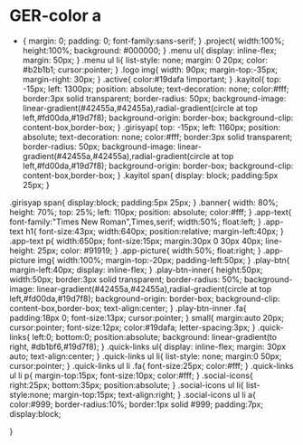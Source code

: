 # GER-color a
* {
        margin:  0;
        padding: 0;
        font-family:sans-serif;
}
.project{
    width:100%;
    height:100%;
    background: #000000;
}
.menu ul{
    display:  inline-flex;
    margin: 50px;
}
.menu ul li{
    list-style: none;
    margin: 0 20px;
    color: #b2b1b1;
    cursor:pointer;
}
.logo img{
    width: 90px;
    margin-top:-35px;
    margin-right: 30px;
}
.active{
    color:#19dafa !important;
}
.kayitol{
    top: -15px;
    left: 1300px;
    position: absolute;
    text-decoration: none;
    color:#fff;
    border:3px solid transparent;
    border-radius: 50px;
    background-image: linear-gradient(#42455a,#42455a),radial-gradient(circle at top left,#fd00da,#19d7f8);
    background-origin: border-box;
    background-clip: content-box,border-box;
}
.girisyap{
    top: -15px;
    left: 1160px;
    position: absolute;
    text-decoration: none;
    color:#fff;
    border:3px solid transparent;
    border-radius: 50px;
    background-image: linear-gradient(#42455a,#42455a),radial-gradient(circle at top left,#fd00da,#19d7f8);
    background-origin: border-box;
    background-clip: content-box,border-box;
}
.kayitol span{
    display: block;
    padding:5px 25px;
}

.girisyap span{
    display:block;
    padding:5px 25px;
}
.banner{
    width: 80%;
    height: 70%;
    top: 25%;
    left: 110px;
    position: absolute;
    color:#fff;
}
.app-text{
    font-family:"Times New Roman",Times,serif;
    width:50%;
    float:left;
}
.app-text h1{
    font-size:43px;
    width:640px;
    position:relative;
    margin-left:40px;
}
.app-text p{
    width:650px;
    font-size:15px;
    margin:30px 0 30px 40px;
    line-height: 25px;
    color: #91919;
}
.app-picture{
    width:50%;
    float:right;
}
.app-picture img{
    width:100%;
    margin-top:-20px;
    padding-left:50px;
}
.play-btn{
    margin-left:40px;
    display: inline-flex;
}
.play-btn-inner{
    height:50px;
    width:50px;
    border:3px solid transparent;
    border-radius: 50%;
    background-image: linear-gradient(#42455a,#42455a),radial-gradient(circle at top left,#fd00da,#19d7f8);
    background-origin: border-box;
    background-clip: content-box,border-box;
    text-align:center;
}
.play-btn-inner .fa{
    padding:18px 0;
    font-size:13px;
    cursor:pointer;
}
small{
    margin:auto 20px;
    cursor:pointer;
    font-size:12px;
    color:#19dafa;
    letter-spacing:3px;
}
.quick-links{
    left:0;
    bottom:0;
    position:absolute;
    background:    linear-gradient(to right, #db1bf6,#19d7f8);
}
.quick-links ul{
    display: inline-flex;
    margin: 30px auto;
    text-align:center;
}
.quick-links ul li{
    list-style: none;
    margin:0 50px;
    cursor:pointer;
}
.quick-links ul li .fa{
    font-size:25px;
    color:#fff;
}
.quick-links ul li p{
    margin-top:15px;
    font-size:10px;
    color:#fff;
}
.social-icons{
    right:25px;
    bottom:35px;
    position:absolute;
}
.social-icons ul li{
    list-style:none;
    margin-top:15px;
    text-align:right;
}
.social-icons ul li a{
    color:#999;
    border-radius:10%;
    border:1px solid #999;
    padding:7px;
    display:block;

}
